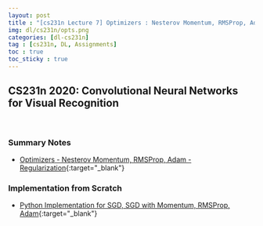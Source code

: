 ```yaml
---
layout: post
title : "[cs231n Lecture 7] Optimizers : Nesterov Momentum, RMSProp, Adam (Lecture Summary & Python Implementation)"
img: dl/cs231n/opts.png
categories: [dl-cs231n]  
tag : [cs231n, DL, Assignments]
toc : true
toc_sticky : true
---
```


## CS231n 2020: Convolutional Neural Networks for Visual Recognition

<br/>

### Summary Notes 

- [Optimizers - Nesterov Momentum, RMSProp, Adam  - Regularization](https://drive.google.com/file/d/11dzd0NPJNKgl2RC79hNGFniZVRUK6m6T/view?usp=share_link){:target="_blank"}


### Implementation from Scratch

- [Python Implementation for SGD, SGD with Momentum, RMSProp, Adam](https://github.com/SuminizZ/cs231n_Assignments/blob/main/assignment2/cs231n/optim.py){:target="_blank"}